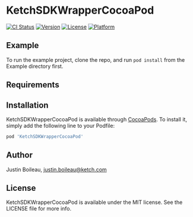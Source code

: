 # KetchSDKWrapperCocoaPod

[![CI Status](https://img.shields.io/travis/Justin%20Boileau/KetchSDKWrapperCocoaPod.svg?style=flat)](https://travis-ci.org/Justin%20Boileau/KetchSDKWrapperCocoaPod)
[![Version](https://img.shields.io/cocoapods/v/KetchSDKWrapperCocoaPod.svg?style=flat)](https://cocoapods.org/pods/KetchSDKWrapperCocoaPod)
[![License](https://img.shields.io/cocoapods/l/KetchSDKWrapperCocoaPod.svg?style=flat)](https://cocoapods.org/pods/KetchSDKWrapperCocoaPod)
[![Platform](https://img.shields.io/cocoapods/p/KetchSDKWrapperCocoaPod.svg?style=flat)](https://cocoapods.org/pods/KetchSDKWrapperCocoaPod)

## Example

To run the example project, clone the repo, and run `pod install` from the Example directory first.

## Requirements

## Installation

KetchSDKWrapperCocoaPod is available through [CocoaPods](https://cocoapods.org). To install
it, simply add the following line to your Podfile:

```ruby
pod 'KetchSDKWrapperCocoaPod'
```

## Author

Justin Boileau, justin.boileau@ketch.com

## License

KetchSDKWrapperCocoaPod is available under the MIT license. See the LICENSE file for more info.
